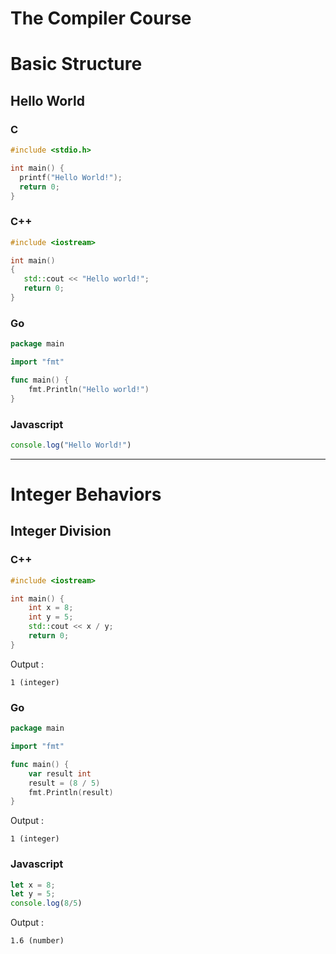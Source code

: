 # The Compiler Course







# Basic Structure



## Hello World



### C

```c
#include <stdio.h>

int main() {
  printf("Hello World!");
  return 0;
}
```



### C++

```c++
#include <iostream>

int main()
{
   std::cout << "Hello world!";
   return 0;
}
```



### Go

```go
package main

import "fmt"

func main() {
	fmt.Println("Hello world!")
}
```



### Javascript

```javascript
console.log("Hello World!")
```



----



# Integer Behaviors



## Integer Division



### C++

```c++
#include <iostream>

int main() {
	int x = 8;
	int y = 5;
	std::cout << x / y;
	return 0;
}
```

Output : 

```
1 (integer)
```



### Go

```go
package main

import "fmt"

func main() {
	var result int
	result = (8 / 5)
	fmt.Println(result)
}
```

Output : 

```
1 (integer)
```



### Javascript

```javascript
let x = 8;
let y = 5;
console.log(8/5)
```

Output : 

```
1.6 (number)
```

